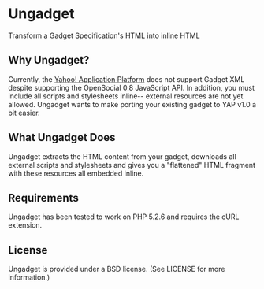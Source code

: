 Ungadget
========

Transform a Gadget Specification's HTML into inline HTML

Why Ungadget?
-------------

Currently, the [Yahoo! Application Platform][yap] does not support Gadget XML
despite supporting the OpenSocial 0.8 JavaScript API. In addition, you must
include all scripts and stylesheets inline-- external resources are not yet
allowed. Ungadget wants to make porting your existing gadget to YAP v1.0 a bit
easier.

[yap]: http://wiki.opensocial.org/index.php?title=Yahoo%21 "Yahoo! on the OpenSocial Wiki"

What Ungadget Does
------------------

Ungadget extracts the HTML content from your gadget, downloads all external
scripts and stylesheets and gives you a "flattened" HTML fragment with
these resources all embedded inline.

Requirements
------------

Ungadget has been tested to work on PHP 5.2.6 and requires the cURL extension.

License
-------

Ungadget is provided under a BSD license. (See LICENSE for more information.)
